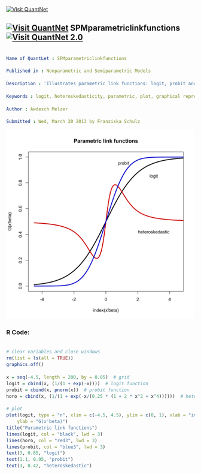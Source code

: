 
[<img src="https://github.com/QuantLet/Styleguide-and-FAQ/blob/master/pictures/banner.png" width="888" alt="Visit QuantNet">](http://quantlet.de/)

## [<img src="https://github.com/QuantLet/Styleguide-and-FAQ/blob/master/pictures/qloqo.png" alt="Visit QuantNet">](http://quantlet.de/) **SPMparametriclinkfunctions** [<img src="https://github.com/QuantLet/Styleguide-and-FAQ/blob/master/pictures/QN2.png" width="60" alt="Visit QuantNet 2.0">](http://quantlet.de/)

```yaml

Name of QuantLet : SPMparametriclinkfunctions

Published in : Nonparametric and Semiparametric Models

Description : 'Illustrates parametric link functions: logit, probit and heteroskedastic.'

Keywords : logit, heteroskedasticity, parametric, plot, graphical representation

Author : Awdesch Melzer

Submitted : Wed, March 20 2013 by Franziska Schulz

```

![Picture1](SPMparametriclinkfunctions-1.png)


### R Code:
```r

# clear variables and close windows
rm(list = ls(all = TRUE))
graphics.off()

x = seq(-4.5, length = 200, by = 0.05)  # grid
logit = cbind(x, (1/(1 + exp(-x))))  # logit function
probit = cbind(x, pnorm(x))  # probit function
horo = cbind(x, (1/(1 + exp(-x/(0.25 * (1 + 2 * x^2 + x^4))))))  # heteroskedastic

# plot
plot(logit, type = "n", xlim = c(-4.5, 4.5), ylim = c(0, 1), xlab = "index(x'beta)", 
    ylab = "G(x'beta)")
title("Parametric link functions")
lines(logit, col = "black", lwd = 3)
lines(horo, col = "red3", lwd = 3)
lines(probit, col = "blue3", lwd = 3)
text(3, 0.85, "logit")
text(1.1, 0.95, "probit")
text(3, 0.42, "heteroskedastic")
```
